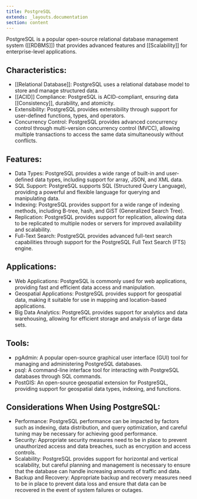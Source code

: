 ```yaml
---
title: PostgreSQL
extends: _layouts.documentation
section: content
---
```


PostgreSQL is a popular open-source relational database management system ([[RDBMS]]) that provides advanced features and [[Scalability]] for enterprise-level applications.

## Characteristics:

-   [[Relational Database]]: PostgreSQL uses a relational database model to store and manage structured data.
-   [[ACID]] Compliance: PostgreSQL is ACID-compliant, ensuring data [[Consistency]], durability, and atomicity.
-   Extensibility: PostgreSQL provides extensibility through support for user-defined functions, types, and operators.
-   Concurrency Control: PostgreSQL provides advanced concurrency control through multi-version concurrency control (MVCC), allowing multiple transactions to access the same data simultaneously without conflicts.

## Features:

-   Data Types: PostgreSQL provides a wide range of built-in and user-defined data types, including support for array, JSON, and XML data.
-   SQL Support: PostgreSQL supports SQL (Structured Query Language), providing a powerful and flexible language for querying and manipulating data.
-   Indexing: PostgreSQL provides support for a wide range of indexing methods, including B-tree, hash, and GiST (Generalized Search Tree).
-   Replication: PostgreSQL provides support for replication, allowing data to be replicated to multiple nodes or servers for improved availability and scalability.
-   Full-Text Search: PostgreSQL provides advanced full-text search capabilities through support for the PostgreSQL Full Text Search (FTS) engine.

## Applications:

-   Web Applications: PostgreSQL is commonly used for web applications, providing fast and efficient data access and manipulation.
-   Geospatial Applications: PostgreSQL provides support for geospatial data, making it suitable for use in mapping and location-based applications.
-   Big Data Analytics: PostgreSQL provides support for analytics and data warehousing, allowing for efficient storage and analysis of large data sets.

## Tools:

-   pgAdmin: A popular open-source graphical user interface (GUI) tool for managing and administering PostgreSQL databases.
-   psql: A command-line interface tool for interacting with PostgreSQL databases through SQL commands.
-   PostGIS: An open-source geospatial extension for PostgreSQL, providing support for geospatial data types, indexing, and functions.

## Considerations When Using PostgreSQL:

-   Performance: PostgreSQL performance can be impacted by factors such as indexing, data distribution, and query optimization, and careful tuning may be necessary for achieving good performance.
-   Security: Appropriate security measures need to be in place to prevent unauthorized access and data breaches, such as encryption and access controls.
-   Scalability: PostgreSQL provides support for horizontal and vertical scalability, but careful planning and management is necessary to ensure that the database can handle increasing amounts of traffic and data.
-   Backup and Recovery: Appropriate backup and recovery measures need to be in place to prevent data loss and ensure that data can be recovered in the event of system failures or outages.